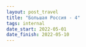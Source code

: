 ```yaml
---
layout: post_travel
title: "Большая Россия - 4"
tags: internal
date_start: 2022-05-01
date_finish: 2022-05-10
---
```

